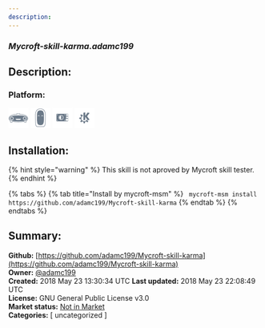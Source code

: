 ```yaml
---
description: 
---
```


### _Mycroft-skill-karma.adamc199_  
## Description:  
  
### Platform:  
 ![Mark I](../.gitbook/assets/mark-1-icon.png)  ![Mark II](../.gitbook/assets/mark-2-icon.png)  ![Picroft](../.gitbook/assets/picroft-icon.png)  ![plasmoid](../.gitbook/assets/kde.png)   
## Installation:  
{% hint style="warning" %}
This skill is not aproved by Mycroft skill tester.
{% endhint %}
    
{% tabs %}
{% tab title="Install by mycroft-msm" %}
``` mycroft-msm install https://github.com/adamc199/Mycroft-skill-karma```
{% endtab %}
  {% endtabs %}
    
## Summary:  
**Github:** [https://github.com/adamc199/Mycroft-skill-karma](https://github.com/adamc199/Mycroft-skill-karma)  
**Owner:** [@adamc199](https://github.com/adamc199)  
**Created:** 2018 May 23 13:30:34 UTC  **Last updated:** 2018 May 23 22:08:49 UTC  
**License:** GNU General Public License v3.0  
**Market status:** [Not in Market](https://market.mycroft.ai/skill/)  
**Categories:** [ uncategorized ]   
